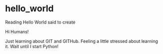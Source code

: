 # hello_world
Reading Hello World said to create

Hi Humans!

Just learning about GIT and GITHub.
Feeling a little stressed about learning it. 
Wait until I start Python!
